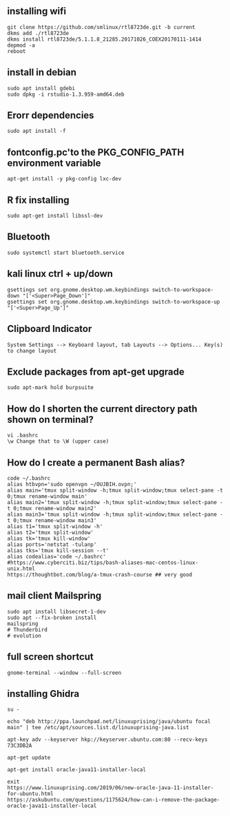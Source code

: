 ## installing wifi
```
git clone https://github.com/smlinux/rtl8723de.git -b current
dkms add ./rtl8723de
dkms install rtl8723de/5.1.1.8_21285.20171026_COEX20170111-1414
depmod -a
reboot
```
## install in debian
```
sudo apt install gdebi
sudo dpkg -i rstudio-1.3.959-amd64.deb
```
## Erorr dependencies
```
sudo apt install -f
```

## fontconfig.pc'to the PKG_CONFIG_PATH environment variable
```
apt-get install -y pkg-config lxc-dev
```
## R fix installing 
```
sudo apt-get install libssl-dev
```
## Bluetooth
```
sudo systemctl start bluetooth.service
```
## kali linux ctrl + up/down 
```
gsettings set org.gnome.desktop.wm.keybindings switch-to-workspace-down "['<Super>Page_Down']"
gsettings set org.gnome.desktop.wm.keybindings switch-to-workspace-up "['<Super>Page_Up']"
```
## Clipboard Indicator
```
System Settings --> Keyboard layout, tab Layouts --> Options... Key(s) to change layout
```
## Exclude packages from apt-get upgrade
```
sudo apt-mark hold burpsuite 
```
##  How do I shorten the current directory path shown on terminal?
```
vi .bashrc
\w Change that to \W (upper case)
```

## How do I create a permanent Bash alias?
```
code ~/.bashrc
alias htbvpn='sudo openvpn ~/OUJBIH.ovpn;'
alias main='tmux split-window -h;tmux split-window;tmux select-pane -t 0;tmux rename-window main'
alias main2='tmux split-window -h;tmux split-window;tmux select-pane -t 0;tmux rename-window main2'
alias main3='tmux split-window -h;tmux split-window;tmux select-pane -t 0;tmux rename-window main3'
alias t1='tmux split-window -h'
alias t2='tmux split-window'
alias tk='tmux kill-window'
alias ports='netstat -tulanp'
alias tks='tmux kill-session --t'
alias codealias='code ~/.bashrc'
#https://www.cyberciti.biz/tips/bash-aliases-mac-centos-linux-unix.html
https://thoughtbot.com/blog/a-tmux-crash-course ## very good
```
## mail client Mailspring
```
sudo apt install libsecret-1-dev
sudo apt --fix-broken install
mailspring 
# Thunderbird
# evolution
```
## full screen shortcut 
```
gnome-terminal --window --full-screen
```

## installing Ghidra
```
su -

echo "deb http://ppa.launchpad.net/linuxuprising/java/ubuntu focal main" | tee /etc/apt/sources.list.d/linuxuprising-java.list

apt-key adv --keyserver hkp://keyserver.ubuntu.com:80 --recv-keys 73C3DB2A

apt-get update

apt-get install oracle-java11-installer-local

exit
https://www.linuxuprising.com/2019/06/new-oracle-java-11-installer-for-ubuntu.html
https://askubuntu.com/questions/1175624/how-can-i-remove-the-package-oracle-java11-installer-local
```
